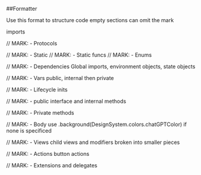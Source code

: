 ##Formatter

Use this format to structure code
empty sections can omit the mark 




imports

// MARK: - Protocols

// MARK: - Static
// MARK: - Static funcs
// MARK: - Enums

// MARK: - Dependencies
Global imports, environment objects, state objects

// MARK: - Vars
public, internal then private  

// MARK: - Lifecycle
inits

// MARK: - <Class name>
public interface and internal methods
 
// MARK: - Private methods

// MARK: - Body
use .background(DesignSystem.colors.chatGPTColor) if none is specificed

// MARK: - Views
child views and modifiers broken into smaller pieces

// MARK: - Actions
button actions

// MARK: - Extensions and delegates
